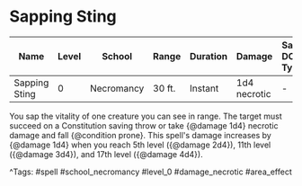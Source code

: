 # Sapping Sting

| Name | Level | School | Range | Duration | Damage | Save DC & Type |
|------|-------|--------|-------|----------|--------|----------------|
| Sapping Sting | 0 | Necromancy | 30 ft. | Instant | 1d4 necrotic | - |

You sap the vitality of one creature you can see in range. The target must succeed on a Constitution saving throw or take {@damage 1d4} necrotic damage and fall {@condition prone}. This spell's damage increases by {@damage 1d4} when you reach 5th level ({@damage 2d4}), 11th level ({@damage 3d4}), and 17th level ({@damage 4d4}).

^Tags: #spell #school_necromancy #level_0 #damage_necrotic #area_effect